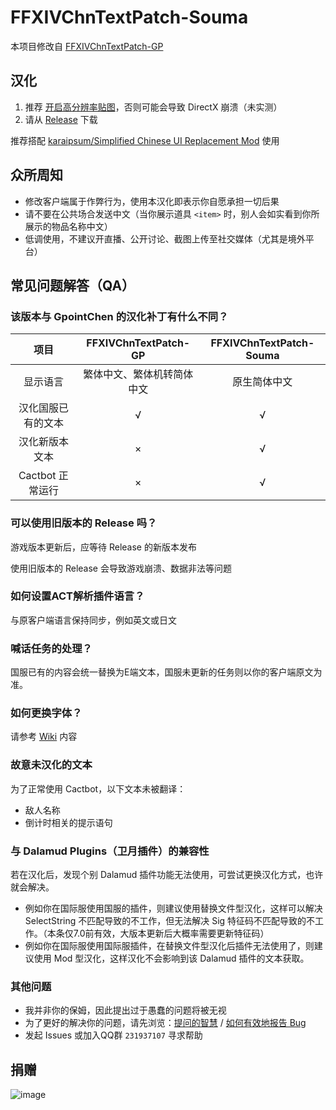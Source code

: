 # FFXIVChnTextPatch-Souma

本项目修改自 [FFXIVChnTextPatch-GP](https://github.com/GpointChen/FFXIVChnTextPatch-GP)

## 汉化

1. 推荐 [开启高分辨率贴图](https://github.com/Souma-Sumire/FFXIVChnTextPatch-Souma/wiki/%E5%BC%80%E5%90%AF%E9%AB%98%E6%B8%85%E8%B4%B4%E5%9B%BE)，否则可能会导致 DirectX 崩溃（未实测）
1. 请从 [Release](https://github.com/Souma-Sumire/FFXIVChnTextPatch-Souma/releases/) 下载

推荐搭配 [karaipsum/Simplified Chinese UI Replacement Mod](https://www.nexusmods.com/finalfantasy14/mods/2048) 使用

## 众所周知

- 修改客户端属于作弊行为，使用本汉化即表示你自愿承担一切后果
- 请不要在公共场合发送中文（当你展示道具 `<item>` 时，别人会如实看到你所展示的物品名称中文）
- 低调使用，不建议开直播、公开讨论、截图上传至社交媒体（尤其是境外平台）

## 常见问题解答（QA）

### 该版本与 GpointChen 的汉化补丁有什么不同？

| 项目 | FFXIVChnTextPatch-GP | FFXIVChnTextPatch-Souma |
| :---: | :---: | :---: |
| 显示语言 | 繁体中文、繁体机转简体中文 | 原生简体中文 |
| 汉化国服已有的文本 | √ | √ |
| 汉化新版本文本 | × | √ |
| Cactbot 正常运行 | × | √ |

### 可以使用旧版本的 Release 吗？

游戏版本更新后，应等待 Release 的新版本发布

使用旧版本的 Release 会导致游戏崩溃、数据非法等问题

### 如何设置ACT解析插件语言？

与原客户端语言保持同步，例如英文或日文

### 喊话任务的处理？

国服已有的内容会统一替换为E端文本，国服未更新的任务则以你的客户端原文为准。

### 如何更换字体？

请参考 [Wiki](https://github.com/Souma-Sumire/FFXIVChnTextPatch-Souma/wiki/%E8%87%AA%E5%88%B6%E6%B8%B8%E6%88%8F%E5%AD%97%E4%BD%93) 内容

### 故意未汉化的文本

为了正常使用 Cactbot，以下文本未被翻译：

- 敌人名称
- 倒计时相关的提示语句

### 与 Dalamud Plugins（卫月插件）的兼容性

若在汉化后，发现个别 Dalamud 插件功能无法使用，可尝试更换汉化方式，也许就会解决。

- 例如你在国际服使用国服的插件，则建议使用替换文件型汉化，这样可以解决 SelectString 不匹配导致的不工作，但无法解决 Sig 特征码不匹配导致的不工作。（本条仅7.0前有效，大版本更新后大概率需要更新特征码）
- 例如你在国际服使用国际服插件，在替换文件型汉化后插件无法使用了，则建议使用 Mod 型汉化，这样汉化不会影响到该 Dalamud 插件的文本获取。

### 其他问题

- 我并非你的保姆，因此提出过于愚蠢的问题将被无视
- 为了更好的解决你的问题，请先浏览：[提问的智慧](https://github.com/ryanhanwu/How-To-Ask-Questions-The-Smart-Way/blob/main/README-zh_CN.md) / [如何有效地报告 Bug](https://www.chiark.greenend.org.uk/~sgtatham/bugs-cn.html)
- 发起 Issues 或加入QQ群 `231937107` 寻求帮助

## 捐赠

![image](https://github.com/Souma-Sumire/FFXIVChnTextPatch-Souma/assets/33572696/1fec3974-0b6d-43df-9afc-2d760c33f9b5)
